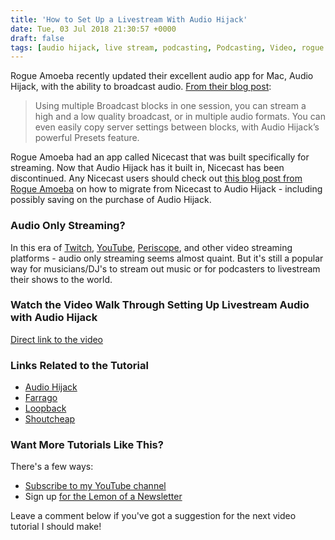 ```yaml
---
title: 'How to Set Up a Livestream With Audio Hijack'
date: Tue, 03 Jul 2018 21:30:57 +0000
draft: false
tags: [audio hijack, live stream, podcasting, Podcasting, Video, rogue amoeba, screencast, Video]
---
```


Rogue Amoeba recently updated their excellent audio app for Mac, Audio Hijack, with the ability to broadcast audio. [From their blog post](https://weblog.rogueamoeba.com/2018/06/28/audio-hiijack-3-5-adds-the-ability-to-broadcast-audio/):

> Using multiple Broadcast blocks in one session, you can stream a high and a low quality broadcast, or in multiple audio formats. You can even easily copy server settings between blocks, with Audio Hijack’s powerful Presets feature.

Rogue Amoeba had an app called Nicecast that was built specifically for streaming. Now that Audio Hijack has it built in, Nicecast has been discontinued. Any Nicecast users should check out [this blog post from Rogue Amoeba](https://weblog.rogueamoeba.com/2018/06/28/migrating-your-broadcast-from-nicecast-to-audio-hijack/) on how to migrate from Nicecast to Audio Hijack - including possibly saving on the purchase of Audio Hijack.

### Audio Only Streaming?

In this era of [Twitch](https://www.twitch.tv/goodstuff_fm), [YouTube](https://www.youtube.com/user/lemonproductionsca), [Periscope](https://www.periscope.tv/ichris), and other video streaming platforms - audio only streaming seems almost quaint. But it's still a popular way for musicians/DJ's to stream out music or for podcasters to livestream their shows to the world.

### Watch the Video Walk Through Setting Up Livestream Audio with Audio Hijack

[Direct link to the video](https://www.youtube.com/watch?v=nSBpy_NmpoU)

### Links Related to the Tutorial

*   [Audio Hijack](https://rogueamoeba.com/audiohijack/)
*   [Farrago](https://rogueamoeba.com/farrago/)
*   [Loopback](https://rogueamoeba.com/loopback/)
*   [Shoutcheap](https://www.shoutcheap.com)

### Want More Tutorials Like This?

There's a few ways:

*   [Subscribe to my YouTube channel](https://www.youtube.com/c/lemonproductionsca)
*   Sign up [for the Lemon of a Newsletter](http://www.lemonproductions.ca/newsletter/)

Leave a comment below if you've got a suggestion for the next video tutorial I should make!